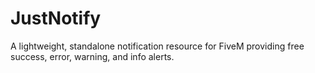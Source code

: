 # JustNotify
A lightweight, standalone notification resource for FiveM providing free success, error, warning, and info alerts.
